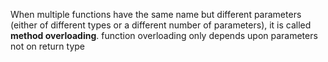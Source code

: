 When multiple functions have the same name but different parameters (either of different types or a different number of parameters), it is called **method overloading**.
function overloading only depends upon parameters not on return type
